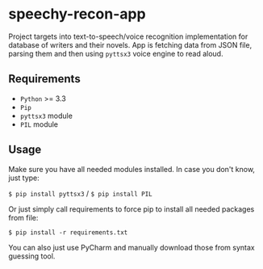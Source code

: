# speechy-recon-app
Project targets into text-to-speech/voice recognition implementation for database of writers and their novels.
App is fetching data from JSON file, parsing them and then using `pyttsx3` voice engine to read aloud. 

## Requirements
* `Python` >= 3.3
* `Pip`
* `pyttsx3` module
* `PIL` module

## Usage
Make sure you have all needed modules installed. In case you don't know, just type:


`$ pip install pyttsx3` / `$ pip install PIL` 

Or just simply call requirements to force pip to install all needed packages from file:

`$ pip install -r requirements.txt` 

You can also just use PyCharm and manually download those from syntax guessing tool.
